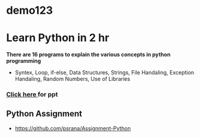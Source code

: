 # demo123
# Learn Python in 2 hr
**There are 16 programs to explain the various concepts in python programming**
- Syntex, Loop, if-else, Data Structures, Strings, File Handaling, Exception Handaling, Random Numbers, Use of Libraries
### **<a href="https://www.psrana.com/">Click here </a> for ppt**
## **Python Assignment**
- https://github.com/psrana/Assignment-Python
